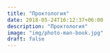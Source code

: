 ```yaml
---
title: "Проктология"
date: 2018-05-24T16:12:37+06:00
description: "Проктология"
image: "img/photo-man-book.jpg"
draft: false
---
```

